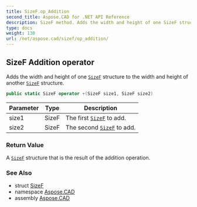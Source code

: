 ```yaml
---
title: SizeF.op_Addition
second_title: Aspose.CAD for .NET API Reference
description: SizeF method. Adds the width and height of one SizeF structure to the width and height of another SizeF structure
type: docs
weight: 130
url: /net/aspose.cad/sizef/op_addition/
---
```

## SizeF Addition operator

Adds the width and height of one [`SizeF`](../) structure to the width and height of another [`SizeF`](../) structure.

```csharp
public static SizeF operator +(SizeF size1, SizeF size2)
```

| Parameter | Type | Description |
| --- | --- | --- |
| size1 | SizeF | The first [`SizeF`](../) to add. |
| size2 | SizeF | The second [`SizeF`](../) to add. |

### Return Value

A [`SizeF`](../) structure that is the result of the addition operation.

### See Also

* struct [SizeF](../)
* namespace [Aspose.CAD](../../sizef/)
* assembly [Aspose.CAD](../../../)


